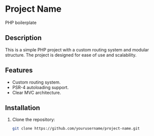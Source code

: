 # Project Name
PHP boilerplate
## Description
This is a simple PHP project with a custom routing system and modular structure. The project is designed for ease of use and scalability.

## Features
- Custom routing system.
- PSR-4 autoloading support.
- Clear MVC architecture.

## Installation
1. Clone the repository:
   ```bash
   git clone https://github.com/yourusername/project-name.git
